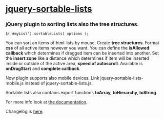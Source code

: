 <h1><a href="http://camohub.github.io/jquery-sortable-lists/index.html">jquery-sortable-lists</a></h1>
<h2 style="font-size:17px">jQuery plugin to sorting lists also the tree structures.</h2>

```$('#myList').sortableLists( options );```

<p>You can sort an items of html lists by mouse. Create <strong>tree structures</strong>. 
Format <strong>css</strong> of all active items however you want. 
You can define the <strong>isAllowed callback</strong> which determines if dragged item can be inserted into another. 
Set the <strong>insert zone</strong> like a distance which determines if item will be inserted inside or outside of the active area, 
<strong>speed of autoscroll</strong>. 
Available is <strong>onDragStart</strong> and <strong>complete callback</strong>.</p>
<p>Now plugin supports also mobile devices. Link jquery-sortable-lists-mobile.js instead of jquery-sortable-lists.js.</p>
<p>Sortable lists also contains export functions <strong>toArray, toHierarchy, toString</strong>.</p>
<p>For more info look at <a href="http://camohub.github.io/jquery-sortable-lists/index.html">the documentation</a>.</p>				
<p>Changelog is <a href="https://github.com/camohub/jquery-sortable-lists/blob/master/CHANGELOG.md">here</a>.</p>

				
